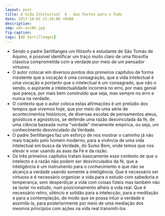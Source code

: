```yaml
---
layout: post
title: A Vida Intelectual  6 - Das Partes para o Todo
date: 2017-10-02 21:34:00 +0300
description: 
img: ads-avi06.jpg
fig-caption: 
tags: [AD Sertillanges]
---
```


 * Sendo o padre Sertillanges um filósofo e estudante de São Tomás de Aquino, é possível identificar um traço muito claro de uma filosofia clássica comprometida com a verdade por meio de um pensador virtuoso. 
 * O autor colocar em diversos pontos dos primeiros capítulos de forma insistente que a vocação é uma consagração, que a vida intelectual é uma vocação e portanto que o intelectual é um consagrado, que não o sendo, o aspirante a intelectualidade incorrerá no erro, por mais genial que pareça, por mais bem construído que seja, mas sempre no erro e nunca na verdade.
 * O contexto que o autor coloca estas afirmações é um prelúdio dos tempos que vivemos hoje, que por meio de uma série de acontecimentos históricos, de diversas escolas de pensamentos ateus, gnósticos e agnósticos, se defende uma razão desvinculada da fé, de uma ciência baseada numa "verdade" meramente empírica, ou seja, um conhecimento desvinculado da Verdade.
 * O padre Sertillanges faz um esforço de nos mostrar o caminho já não mais traçado pelo homem moderno, para a vivência de uma vida intelectual em busca da Verdade, do Sumo Bem, onde temos que nos elevar e voar usando as asas da Fé e da razão.
 * Os três primeiros capítulos tratam basicamente esse contexto de que o intelecto e a razão não podem ser desvinculados da fé, que a inteligência é um instrumento para o conhecimento e que não se alcança a verdade usando somente a inteligência. Que é necessário ser virtuoso e é necessário organizar a vida para o estudo com sabedoria e temperança, sem desperdiçar a vida com coisas fúteis mas também não se isolar no estudo, num posicionamento alheio a vida real. Que é necessário retiro, silêncio e solidão para a intelecção, para a meditação e para a contemplação, de modo que se possa intuir a verdade e assimilá-la, para posteriormente por meio de uma mediação dos mesmos princípios com ações na vida real transmiti-los
